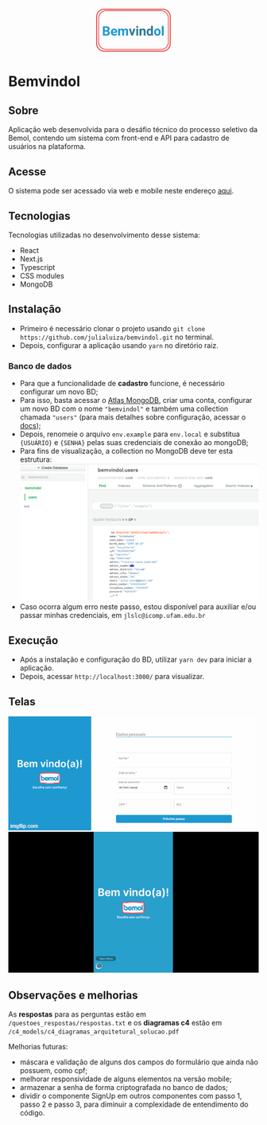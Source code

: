 <p align="center">
  <img src="./imgs/logo_bemvindol.png" width="150px">
</p>

# Bemvindol

## Sobre

Aplicação web desenvolvida para o desáfio técnico do processo seletivo da Bemol, contendo um sistema com front-end e API para cadastro de usuários na plataforma.

## Acesse

O sistema pode ser acessado via web e mobile neste endereço [aqui](https://bemvindol.vercel.app/).

## Tecnologias 

Tecnologias utilizadas no desenvolvimento desse sistema:
- React
- Next.js
- Typescript
- CSS modules
- MongoDB


## Instalação

 - Primeiro é necessário clonar o projeto usando `git clone https://github.com/julialuiza/bemvindol.git` no terminal.
- Depois, configurar a aplicação usando `yarn` no diretório raiz.


### Banco de dados
- Para que a funcionalidade de **cadastro** funcione, é necessário configurar um novo BD;
- Para isso, basta acessar o [Atlas MongoDB](https://www.mongodb.com/cloud/atlas), criar uma conta, configurar um novo BD com o nome `"bemvindol"` e também uma collection chamada `"users"` (para mais detalhes sobre configuração, acessar o [docs](https://docs.atlas.mongodb.com/getting-started/));
- Depois, renomeie o arquivo `env.example` para `env.local` e substitua `{USUÁRIO}` e `{SENHA}` pelas suas credenciais de conexão ao mongoDB; 
- Para fins de visualização, a collection no MongoDB deve ter esta estrutura:
![Collection MongoDB Users](./imgs/database.png)
- Caso ocorra algum erro neste passo, estou disponível para auxiliar e/ou passar minhas credenciais, em `jlslc@icomp.ufam.edu.br`
## Execução
- Após a instalação e configuração do BD, utilizar `yarn dev` para iniciar a aplicação.
- Depois, acessar `http://localhost:3000/` para visualizar.

## Telas

![Gif Telas Sistema Web](./imgs/sistema_desktop_bemvindol.gif)
![Gif Telas Sistema Mobile](./imgs/sistema_mobile_bemvindol.gif)

## Observações e melhorias 

As **respostas** para as perguntas estão em `/questoes_respostas/respostas.txt` 
e os **diagramas c4** estão em `/c4_models/c4_diagramas_arquitetural_solucao.pdf`

Melhorias futuras:
- máscara e validação de alguns dos campos do formulário que ainda não possuem, como cpf; 
- melhorar responsividade de alguns elementos na versão mobile;
- armazenar a senha de forma criptografada no banco de dados;
- dividir o componente SignUp em outros componentes com passo 1, passo 2 e passo 3, para diminuir a complexidade de entendimento do código.

